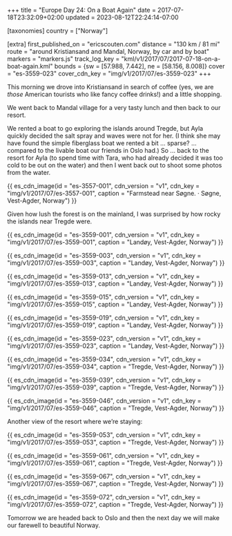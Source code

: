 +++
title = "Europe Day 24: On a Boat Again"
date = 2017-07-18T23:32:09+02:00
updated = 2023-08-12T22:24:14-07:00

[taxonomies]
country = ["Norway"]

[extra]
first_published_on = "ericscouten.com"
distance = "130 km / 81 mi"
route = "around Kristiansand and Mandal, Norway, by car and by boat"
markers = "markers.js"
track_log_key = "kml/v1/2017/07/2017-07-18-on-a-boat-again.kml"
bounds = {sw = [57.988, 7.442], ne = [58.156, 8.008]}
cover = "es-3559-023"
cover_cdn_key = "img/v1/2017/07/es-3559-023"
+++

This morning we drove into Kristiansand in search of coffee (yes, we are _those_ American tourists who like fancy coffee drinks!) and a little shopping.

<!-- more -->

We went back to Mandal village for a very tasty lunch and then back to our resort.

We rented a boat to go exploring the islands around Tregde, but Ayla quickly decided the salt spray and waves were not for her. (I think she may have found the simple fiberglass boat we rented a bit ... sparse? ... compared to the livable boat our friends in Oslo had.) So ... back to the resort for Ayla (to spend time with Tara, who had already decided it was too cold to be out on the water) and then I went back out to shoot some photos from the water.

{{ es_cdn_image(id = "es-3557-001", cdn_version = "v1", cdn_key = "img/v1/2017/07/es-3557-001", caption = "Farmstead near Søgne. · Søgne, Vest-Agder, Norway") }}

Given how lush the forest is on the mainland, I was surprised by how rocky the islands near Tregde were.

{{ es_cdn_image(id = "es-3559-001", cdn_version = "v1", cdn_key = "img/v1/2017/07/es-3559-001", caption = "Landøy, Vest-Agder, Norway") }}

{{ es_cdn_image(id = "es-3559-003", cdn_version = "v1", cdn_key = "img/v1/2017/07/es-3559-003", caption = "Landøy, Vest-Agder, Norway") }}

{{ es_cdn_image(id = "es-3559-013", cdn_version = "v1", cdn_key = "img/v1/2017/07/es-3559-013", caption = "Landøy, Vest-Agder, Norway") }}

{{ es_cdn_image(id = "es-3559-015", cdn_version = "v1", cdn_key = "img/v1/2017/07/es-3559-015", caption = "Landøy, Vest-Agder, Norway") }}

{{ es_cdn_image(id = "es-3559-019", cdn_version = "v1", cdn_key = "img/v1/2017/07/es-3559-019", caption = "Landøy, Vest-Agder, Norway") }}

{{ es_cdn_image(id = "es-3559-023", cdn_version = "v1", cdn_key = "img/v1/2017/07/es-3559-023", caption = "Landøy, Vest-Agder, Norway") }}

{{ es_cdn_image(id = "es-3559-034", cdn_version = "v1", cdn_key = "img/v1/2017/07/es-3559-034", caption = "Tregde, Vest-Agder, Norway") }}

{{ es_cdn_image(id = "es-3559-039", cdn_version = "v1", cdn_key = "img/v1/2017/07/es-3559-039", caption = "Tregde, Vest-Agder, Norway") }}

{{ es_cdn_image(id = "es-3559-046", cdn_version = "v1", cdn_key = "img/v1/2017/07/es-3559-046", caption = "Tregde, Vest-Agder, Norway") }}

Another view of the resort where we’re staying:

{{ es_cdn_image(id = "es-3559-053", cdn_version = "v1", cdn_key = "img/v1/2017/07/es-3559-053", caption = "Tregde, Vest-Agder, Norway") }}

{{ es_cdn_image(id = "es-3559-061", cdn_version = "v1", cdn_key = "img/v1/2017/07/es-3559-061", caption = "Tregde, Vest-Agder, Norway") }}

{{ es_cdn_image(id = "es-3559-067", cdn_version = "v1", cdn_key = "img/v1/2017/07/es-3559-067", caption = "Tregde, Vest-Agder, Norway") }}

{{ es_cdn_image(id = "es-3559-072", cdn_version = "v1", cdn_key = "img/v1/2017/07/es-3559-072", caption = "Tregde, Vest-Agder, Norway") }}

Tomorrow we are headed back to Oslo and then the next day we will make our farewell to beautiful Norway.
